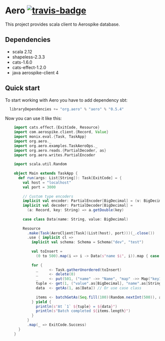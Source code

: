 Aero [![travis-badge][]][travis]
====

[travis]:                https://travis-ci.org/vlmiroshnikov/aero
[travis-badge]:          https://travis-ci.org/vlmiroshnikov/aero.svg?branch=master

This project provides scala client to Aerospike database.

Dependencies 
------------
- scala 2.12
- shapeless-2.3.3
- cats-1.6.0
- cats-effect-1.2.0
- java aerospike-client 4


Quick start 
-----------
To start working with Aero you have to add dependency sbt:
```scala
  libraryDependencies += "org.aero" % "aero" % "0.5.4" 
```

Now you can use it like this:

```scala
    import cats.effect.{ExitCode, Resource}
    import com.aerospike.client.{Record, Value}
    import monix.eval.{Task, TaskApp}
    import org.aero._
    import org.aero.examples.TaskAeroOps._
    import org.aero.reads.{PartialDecoder, as}
    import org.aero.writes.PartialEncoder
    
    import scala.util.Random
    
    object Main extends TaskApp {
      def run(args: List[String]): Task[ExitCode] = {
        val host = "localhost"
        val port = 3000
    
        // Custom type encoders
        implicit val encoder: PartialEncoder[BigDecimal] = (v: BigDecimal) => Value.get(v.doubleValue())
        implicit val decoder: PartialDecoder[BigDecimal] =
          (a: Record, key: String) => a.getDouble(key)
    
        case class Data(name: String, value: BigDecimal)
    
        Resource
          .make(Task(AeroClient[Task](List(host), port)))(_.close())
          .use { implicit cl =>
            implicit val schema: Schema = Schema("dev", "test")
    
            val toInsert =
              (0 to 500).map(i => i -> Data(s"name $i", i)).map { case (i, d) => put(i, d) }
    
            for {
              _     <- Task.gatherUnordered(toInsert)
              _     <- delete(0)
              _     <- put(501, ("name" ->> "Name", "map" ->> Map("key1" -> 1, "key2" -> 2))) //  Bins : | name | map |
              tuple <- get(1, ("value".as[BigDecimal], "name".as[String]))
              data  <- getAs(1, as[Data]) // Or use case class
    
              items <- batchGetAs(Seq.fill(100)(Random.nextInt(500)), as[Data])
            } yield {
              println(s"At `1` ${tuple} = ${data}")
              println(s"Batch completed ${items.length}")
            }
          }
          .map(_ => ExitCode.Success)
      }
    }

```
